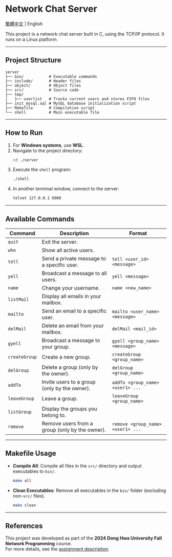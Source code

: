 # Network Chat Server

[繁體中文](README_TW.md) | English

This project is a network chat server built in C, using the TCP/IP protocol. It runs on a Linux platform.

---

## Project Structure

```
server
├── bin/           # Executable commands
├── include/       # Header files
├── object/        # Object files
├── src/           # Source code
├── tmp/
│   ├── userlist   # Tracks current users and stores FIFO files
├── init_mysql.sql # MySQL database initialization script
├── Makefile       # Compilation script
└── shell          # Main executable file
```

---

## How to Run

1. For **Windows systems**, use **WSL**.
2. Navigate to the project directory:
   ```bash
   cd ./server
   ```
3. Execute the `shell` program:
   ```bash
   ./shell
   ```
4. In another terminal window, connect to the server:
   ```bash
   telnet 127.0.0.1 6000
   ```

---

## Available Commands

| Command        | Description                                                    | Format                              |
|----------------|----------------------------------------------------------------|-------------------------------------|
| `quit`         | Exit the server.                                              |                                     |
| `who`          | Show all active users.                                        |                                     |
| `tell`         | Send a private message to a specific user.                    | `tell <user_id> <message>`         |
| `yell`         | Broadcast a message to all users.                             | `yell <message>`                   |
| `name`         | Change your username.                                         | `name <new_name>`                  |
| `listMail`     | Display all emails in your mailbox.                           |                                     |
| `mailto`       | Send an email to a specific user.                             | `mailto <user_name> <message>`     |
| `delMail`      | Delete an email from your mailbox.                            | `delMail <mail_id>`                |
| `gyell`        | Broadcast a message to your group.                            | `gyell <group_name> <message>`     |
| `createGroup`  | Create a new group.                                           | `createGroup <group_name>`         |
| `delGroup`     | Delete a group (only by the owner).                           | `delGroup <group_name>`            |
| `addTo`        | Invite users to a group (only by the owner).                  | `addTo <group_name> <user1> ...`   |
| `leaveGroup`   | Leave a group.                                                | `leaveGroup <group_name>`          |
| `listGroup`    | Display the groups you belong to.                             |                                     |
| `remove`       | Remove users from a group (only by the owner).                | `remove <group_name> <user1> ...`  |

---

## Makefile Usage

- **Compile All**: Compile all files in the `src/` directory and output executables to `bin/`.
  ```bash
  make all
  ```

- **Clean Executables**: Remove all executables in the `bin/` folder (excluding non-`src/` files).
  ```bash
  make clean
  ```

---

## References

This project was developed as part of the **2024 Dong Hwa University Fall Network Programming** course.  
For more details, see the [assignment description](https://hackmd.io/@chtsai/networkProgramming).
